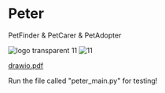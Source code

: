 # Peter

PetFinder & PetCarer & PetAdopter

![logo transparent 11](https://user-images.githubusercontent.com/69303698/161823151-ca05bec5-ba67-40e9-8b80-4e09f9c86447.png)
![11](https://user-images.githubusercontent.com/69303698/161823311-94ea9c75-b420-4094-8cbe-e2a19ed6896d.jpeg)

[drawio.pdf](https://github.com/ozgurkara99/peter/files/8420969/drawio.pdf)

Run the file called "peter_main.py" for testing!
